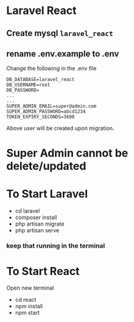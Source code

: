 # Laravel React

## Create mysql `laravel_react`

## rename .env.example to .env
Change the following in the .env file
```
DB_DATABASE=laravel_react
DB_USERNAME=root
DB_PASSWORD=
...
...
SUPER_ADMIN_EMAIL=super@admin.com
SUPER_ADMIN_PASSWORD=abcd1234
TOKEN_EXPIRY_SECONDS=3600
```
Above user will be created upon migration.
# Super Admin cannot be delete/updated

# To Start Laravel
- cd laravel
- composer install
- php artisan migrate
- php artisan serve
### keep that running in the terminal

# To Start React
Open new terminal
- cd react
- npm install
- npm start